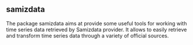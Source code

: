 ## samizdata

The package samizdata aims at provide some useful tools for working with time series data retrieved by Samizdata provider. It allows to easily retrieve and transform time series data through a variety of official sources. 

